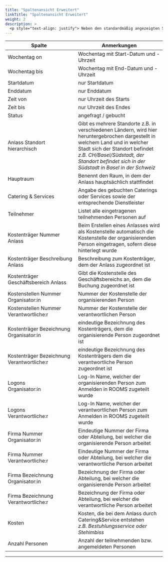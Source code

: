 ```yaml
---
title: "Spaltenansicht Erweitert"
linkTitle: "Spaltenansicht Erweitert"
weight: 2
description: >
  <p style="text-align: justify"> Neben den standardmäßig angezeigten Spalten können Sie weitere Spalten mit Informationen zum Anlass einblenden. </p>
---
```

|<div style="width:200px">Spalte</div>|Anmerkungen|
|---|---|
|Wochentag on|Wochentag mit Start-Datum und -Uhrzeit|
|Wochentag bis|Wochentag mit End-Datum und -Uhrzeit|
|Startdatum|nur Startdatum|
|Enddatum|nur Enddatum|
|Zeit von|nur Uhrzeit des Starts|
|Zeit bis|nur Uhrzeit des Endes|
|Status|angefragt / gebucht|
|Anlass Standort hierarchisch|Gibt es mehrere Standorte z.B. in verschiedenen Ländern, wird hier heruntergebrochen dargestellt in welchem Land und in welcher Stadt sich der Standort befindet </br> _z.B. CH/Basel/Südstadt, der Standort befindet sich in der Südstadt in Basel in der Schweiz_ |
|Hauptraum|Benennt den Raum, in dem der Anlass hauptsächlich stattfindet|
|Catering & Services|Angabe des gebuchten Caterings oder Services sowie der entsprechende Dienstleister|
|Teilnehmer|Listet alle eingetragenen teilnehmenden Personen auf|
|Kostenträger Nummer Anlass|Beim Erstellen eines Anlasses wird als Kostenstelle automatisch die Kostenstelle der organisierenden Person eingetragen, sofern diese hinterlegt wurde|
|Kostenträger Beschreibung Anlass|Beschreibung zum Kostenträger, dem der Anlass zugeordnet ist|
|Kostenträger Geschäftsbereich Anlass|Gibt die Kostenstelle des Geschäftsbereichs an, dem die Buchung zugeordnet ist|
|Kostenstellen Nummer </br> Organisator:in|Nummer der Kostenstelle der organisierenden Person|
|Kostenstellen Nummer </br> Verantwortliche:r|Nummer der Kostenstelle der verantwortlichen Person|
|Kostenträger Bezeichnung </br> Organisator:in|eindeutige Bezeichnung des Kostenträgers, dem die organisierende Person zugeordnet ist|
|Kostenträger Bezeichnung </br> Verantwortliche:r|eindeutige Bezeichnung des Kostenträgers dem die verantwortliche Person zugeordnet ist|
|Logons </br> Organisator:in|Log-In Name, welcher der organisierenden Person zum Anmelden in ROOMS zugeteilt wurde|
|Logons </br> Verantwortliche:r|Log-In Name, welcher der verantwortlichen Person zum Anmelden in ROOMS zugeteilt wurde|
|Firma Nummer </br> Organisator:in|Eindeutige Nummer der Firma oder Abteilung, bei welcher die organisierende Person arbeitet|
|Firma Nummer </br> Verantwortliche:r|Eindeutige Nummer der Firma oder Abteilung, bei welcher die verantwortliche Person arbeitet|
|Firma Bezeichnung </br> Organisator:in|Bezeichnung der Firma oder Abteilung, bei welcher die organisierende Person arbeitet|
|Firma Bezeichnung </br> Verantwortliche:r|Bezeichnung der Firma oder Abteilung, bei welcher die verantwortliche Person arbeitet|
|Kosten|Kosten, die bei dem Anlass durch Catering&Service entstehen </br> _z.B. Bestuhlungsservice oder Stehimbiss_|
|Anzahl Personen|Anzahl der teilnehmenden bzw. angemeldeten Personen|
---

